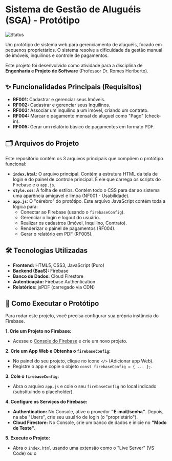 # Sistema de Gestão de Aluguéis (SGA) - Protótipo

![Status](https://img.shields.io/badge/Status-Prot%C3%B3tipo-yellow)

Um protótipo de sistema web para gerenciamento de aluguéis, focado em pequenos proprietários. O sistema resolve a dificuldade da gestão manual de imóveis, inquilinos e controle de pagamentos.

Este projeto foi desenvolvido como atividade para a disciplina de **Engenharia e Projeto de Software** (Professor Dr. Romes Heriberto).

## ✨ Funcionalidades Principais (Requisitos)

* **RF001:** Cadastrar e gerenciar seus Imóveis.
* **RF002:** Cadastrar e gerenciar seus Inquilinos.
* **RF003:** Associar um inquilino a um imóvel, criando um contrato.
* **RF004:** Marcar o pagamento mensal do aluguel como "Pago" (check-in).
* **RF005:** Gerar um relatório básico de pagamentos em formato PDF.

## 🗂️ Arquivos do Projeto

Este repositório contém os 3 arquivos principais que compõem o protótipo funcional:

* **`index.html`**: O arquivo principal. Contém a estrutura HTML da tela de login e do painel de controle principal. É ele que carrega os scripts do Firebase e o `app.js`.
* **`style.css`**: A folha de estilos. Contém todo o CSS para dar ao sistema uma aparência amigável e limpa (NF001 - Usabilidade).
* **`app.js`**: O "cérebro" do protótipo. Este arquivo JavaScript contém toda a lógica para:
    * Conectar ao Firebase (usando o `firebaseConfig`).
    * Gerenciar o login e logout do usuário.
    * Realizar os cadastros (Imóvel, Inquilino, Contrato).
    * Renderizar o painel de pagamentos (RF004).
    * Gerar o relatório em PDF (RF005).

## 🛠️ Tecnologias Utilizadas

* **Frontend:** HTML5, CSS3, JavaScript (Puro)
* **Backend (BaaS):** Firebase
* **Banco de Dados:** Cloud Firestore
* **Autenticação:** Firebase Authentication
* **Relatórios:** jsPDF (carregado via CDN)

## 🚀 Como Executar o Protótipo

Para rodar este projeto, você precisa configurar sua própria instância do Firebase.

**1. Crie um Projeto no Firebase:**
* Acesse o [Console do Firebase](https://console.firebase.google.com/) e crie um novo projeto.

**2. Crie um App Web e Obtenha o `firebaseConfig`:**
* No painel do seu projeto, clique no ícone `</>` (Adicionar app Web).
* Registre o app e copie o objeto `const firebaseConfig = { ... };`.

**3. Cole o `firebaseConfig`:**
* Abra o arquivo `app.js` e cole o seu `firebaseConfig` no local indicado (substituindo o placeholder).

**4. Configure os Serviços do Firebase:**
* **Authentication:** No Console, ative o provedor **"E-mail/senha"**. Depois, na aba "Users", crie seu usuário de login (o "proprietário").
* **Cloud Firestore:** No Console, crie um banco de dados e inicie no **"Modo de Teste"**.

**5. Execute o Projeto:**
* Abra o `index.html` usando uma extensão como o "Live Server" (VS Code) ou o
